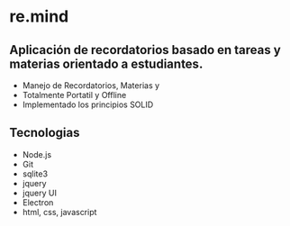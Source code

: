 
# **re.mind**

##  Aplicación de recordatorios basado en tareas y materias orientado a estudiantes.

- Manejo de Recordatorios, Materias y 
- Totalmente Portatil y Offline
- Implementado los principios SOLID

##  Tecnologias

- Node.js
- Git
- sqlite3
- jquery
- jquery UI
- Electron
- html, css, javascript
